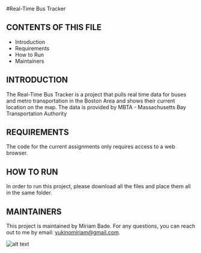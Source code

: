 #Real-Time Bus Tracker

CONTENTS OF THIS FILE
---------------------

 * Introduction
 * Requirements
 * How to Run
 * Maintainers
 
 INTRODUCTION
------------

The Real-Time Bus Tracker is a project that pulls real time data for buses and metro transportation in the Boston Area  and shows their current location on the map. The data is provided by MBTA - Massachusetts Bay Transportation Authority

REQUIREMENTS
------------
The code for the current assignments only requires access to a web browser.

HOW TO RUN
------------
In order to run this project, please download all the files and place them all in the same folder. 
	

MAINTAINERS
------------
This project is maintained by Miriam Bade.
For any questions, you can reach out to me by email: yukinomiriam@gmail.com.

![alt text](https://github.com/yukinomiriam/real-time-bus-tracker/blob/main/Real-Time_tracker.PNG)
